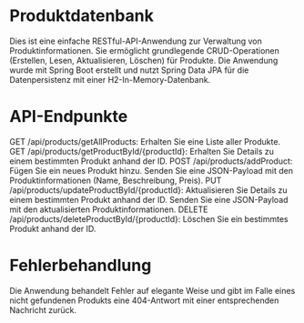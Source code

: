 # Produktdatenbank
Dies ist eine einfache RESTful-API-Anwendung zur Verwaltung von Produktinformationen. Sie ermöglicht grundlegende CRUD-Operationen (Erstellen, Lesen, Aktualisieren, Löschen) für Produkte. Die Anwendung wurde mit Spring Boot erstellt und nutzt Spring Data JPA für die Datenpersistenz mit einer H2-In-Memory-Datenbank.

# API-Endpunkte
GET /api/products/getAllProducts: Erhalten Sie eine Liste aller Produkte.
GET /api/products/getProductById/{productId}: Erhalten Sie Details zu einem bestimmten Produkt anhand der ID.
POST /api/products/addProduct: Fügen Sie ein neues Produkt hinzu. Senden Sie eine JSON-Payload mit den Produktinformationen (Name, Beschreibung, Preis).
PUT /api/products/updateProductById/{productId}: Aktualisieren Sie Details zu einem bestimmten Produkt anhand der ID. Senden Sie eine JSON-Payload mit den aktualisierten Produktinformationen.
DELETE /api/products/deleteProductById/{productId}: Löschen Sie ein bestimmtes Produkt anhand der ID.

# Fehlerbehandlung
Die Anwendung behandelt Fehler auf elegante Weise und gibt im Falle eines nicht gefundenen Produkts eine 404-Antwort mit einer entsprechenden Nachricht zurück.


